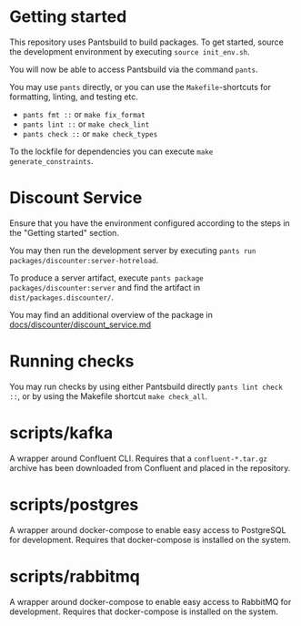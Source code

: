 # Getting started

This repository uses Pantsbuild to build packages. To get started, source the development environment by executing `source init_env.sh`.

You will now be able to access Pantsbuild via the command `pants`.

You may use `pants` directly, or you can use the `Makefile`-shortcuts for formatting, linting, and testing etc.

* `pants fmt ::` or `make fix_format`
* `pants lint ::` or `make check_lint`
* `pants check ::` or `make check_types`

To the lockfile for dependencies you can execute `make generate_constraints`.

# Discount Service

Ensure that you have the environment configured according to the steps in the "Getting started" section.

You may then run the development server by executing `pants run packages/discounter:server-hotreload`.

To produce a server artifact, execute `pants package packages/discounter:server` and find the artifact in `dist/packages.discounter/`.

You may find an additional overview of the package in [docs/discounter/discount_service.md](docs/discounter/discount_service.md)


# Running checks
You may run checks by using either Pantsbuild directly `pants lint check ::`, or by using the Makefile shortcut `make check_all`.


# scripts/kafka
A wrapper around Confluent CLI. Requires that a `confluent-*.tar.gz` archive has been downloaded from Confluent and placed in the repository.

# scripts/postgres
A wrapper around docker-compose to enable easy access to PostgreSQL for development. Requires that docker-compose is installed on the system.

# scripts/rabbitmq
A wrapper around docker-compose to enable easy access to RabbitMQ for development. Requires that docker-compose is installed on the system.

